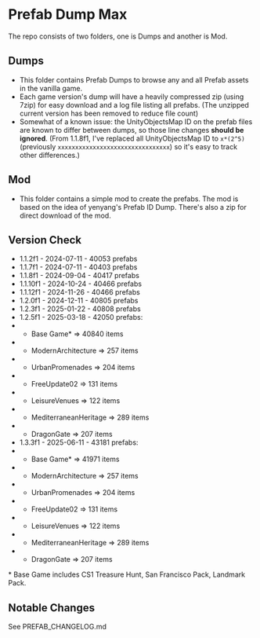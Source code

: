 # Prefab Dump Max
The repo consists of two folders, one is Dumps and another is Mod.

## Dumps
* This folder contains Prefab Dumps to browse any and all Prefab assets in the vanilla game.
* Each game version's dump will have a heavily compressed zip (using 7zip) for easy download and a log file listing all prefabs. (The unzipped current version has been removed to reduce file count)
* Somewhat of a known issue: the UnityObjectsMap ID on the prefab files are known to differ between dumps, so those line changes **should be ignored**. (From 1.1.8f1, I've replaced all UnityObjectsMap ID to `x*(2^5)` (previously `xxxxxxxxxxxxxxxxxxxxxxxxxxxxxxxx`) so it's easy to track other differences.)

## Mod
* This folder contains a simple mod to create the prefabs. The mod is based on the idea of yenyang's Prefab ID Dump. There's also a zip for direct download of the mod.

## Version Check
* 1.1.2f1 - 2024-07-11 - 40053 prefabs
* 1.1.7f1 - 2024-07-11 - 40403 prefabs
* 1.1.8f1 - 2024-09-04 - 40417 prefabs
* 1.1.10f1 - 2024-10-24 - 40466 prefabs
* 1.1.12f1 - 2024-11-26 - 40466 prefabs
* 1.2.0f1 - 2024-12-11 - 40805 prefabs
* 1.2.3f1 - 2025-01-22 - 40808 prefabs
* 1.2.5f1 - 2025-03-18 - 42050 prefabs:
* * Base Game* => 40840 items
* * ModernArchitecture => 257 items
* * UrbanPromenades => 204 items
* * FreeUpdate02 => 131 items
* * LeisureVenues => 122 items
* * MediterraneanHeritage => 289 items
* * DragonGate => 207 items
* 1.3.3f1 - 2025-06-11 - 43181 prefabs:
* * Base Game* => 41971 items
* * ModernArchitecture => 257 items
* * UrbanPromenades => 204 items
* * FreeUpdate02 => 131 items
* * LeisureVenues => 122 items
* * MediterraneanHeritage => 289 items
* * DragonGate => 207 items

\* Base Game includes CS1 Treasure Hunt, San Francisco Pack, Landmark Pack.

## Notable Changes
See PREFAB_CHANGELOG.md